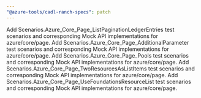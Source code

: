 ```yaml
---
"@azure-tools/cadl-ranch-specs": patch
---
```


Add Scenarios.Azure_Core_Page_ListPaginationLedgerEntries test scenarios and corresponding Mock API implementations for azure/core/page.
Add Scenarios.Azure_Core_Page_AdditionalParameter test scenarios and corresponding Mock API implementations for azure/core/page.
Add Scenarios.Azure_Core_Page_Pools test scenarios and corresponding Mock API implementations for azure/core/page.
Add Scenarios.Azure_Core_Page_TwoResourcesAsListItems test scenarios and corresponding Mock API implementations for azure/core/page.
Add Scenarios.Azure_Core_Page_UseFoundationsResourceList test scenarios and corresponding Mock API implementations for azure/core/page.

